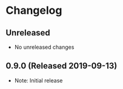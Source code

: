 # Changelog

## Unreleased

- No unreleased changes

## 0.9.0 (Released 2019-09-13)

- Note: Initial release
